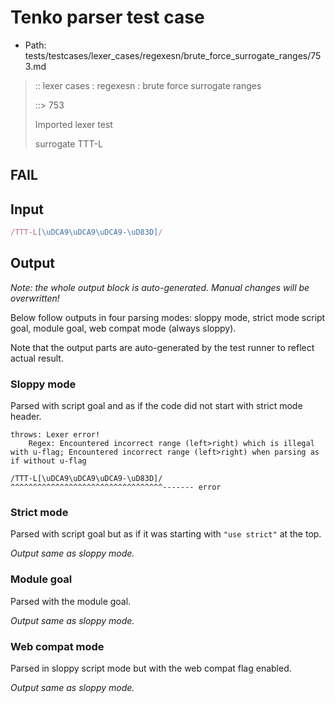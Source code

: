 # Tenko parser test case

- Path: tests/testcases/lexer_cases/regexesn/brute_force_surrogate_ranges/753.md

> :: lexer cases : regexesn : brute force surrogate ranges
>
> ::> 753
>
> Imported lexer test
>
> surrogate TTT-L

## FAIL

## Input

`````js
/TTT-L[\uDCA9\uDCA9\uDCA9-\uD83D]/
`````

## Output

_Note: the whole output block is auto-generated. Manual changes will be overwritten!_

Below follow outputs in four parsing modes: sloppy mode, strict mode script goal, module goal, web compat mode (always sloppy).

Note that the output parts are auto-generated by the test runner to reflect actual result.

### Sloppy mode

Parsed with script goal and as if the code did not start with strict mode header.

`````
throws: Lexer error!
    Regex: Encountered incorrect range (left>right) which is illegal with u-flag; Encountered incorrect range (left>right) when parsing as if without u-flag

/TTT-L[\uDCA9\uDCA9\uDCA9-\uD83D]/
^^^^^^^^^^^^^^^^^^^^^^^^^^^^^^^^^^------- error
`````

### Strict mode

Parsed with script goal but as if it was starting with `"use strict"` at the top.

_Output same as sloppy mode._

### Module goal

Parsed with the module goal.

_Output same as sloppy mode._

### Web compat mode

Parsed in sloppy script mode but with the web compat flag enabled.

_Output same as sloppy mode._
